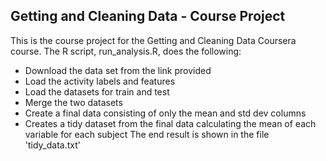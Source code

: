 ## Getting and Cleaning Data - Course Project
This is the course project for the Getting and Cleaning Data Coursera course. The R script, run_analysis.R, does the following:
* Download the data set from the link provided
* Load the activity labels and features
* Load the datasets for train and test
* Merge the two datasets
* Create a final data consisting of only the mean and std dev columns
* Creates a tidy dataset from the final data calculating the mean of each variable for each subject
The end result is shown in the file 'tidy_data.txt'
